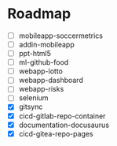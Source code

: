 

# Roadmap

- [ ] mobileapp-soccermetrics
- [ ] addin-mobileapp
- [ ] ppt-html5
- [ ] ml-github-food
- [ ] webapp-lotto
- [ ] webapp-dashboard
- [ ] webapp-risks
- [ ] selenium
- [x] gitsync
- [x] cicd-gitlab-repo-container
- [x] documentation-docusaurus
- [x] cicd-gitea-repo-pages
